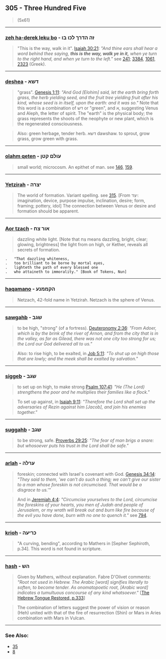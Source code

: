 ## 305 - Three Hundred Five
> (5x61)

---

### [zeh ha-derek leku bo](/keys/ZH.HDRK.LKV.BV) - זה הדרך לכו בו
> "This is the way, walk in it". [Isaiah 30:21](http://biblehub.com/isaiah/30-21.htm): *"And thine ears shall hear a word behind thee saying, **this is the way, walk ye in it,** when ye turn to the right hand, and when ye turn to the left."* see [241](241); [3384](3384), [1061](1061), [2323](2323) (Greek).

---

### [deshea](/keys/DShA) - דשא
> "grass". [Genesis 1:11](http://biblehub.com/genesis/1-11.htm): *"And God [Elohim] said, let the earth bring forth grass, the herb yielding seed, and the fruit tree yielding fruit after his kind, whose seed is in itself, upon the earth: and it was so."* Note that this word is a combination of דש or "green", and א, suggesting Venus and Aleph, the letter of spirit. The "earth" is the physical body; the grass represents the shoots of the neophyte or new plant, which is the regenerated consciousness.

> Also: green herbage, tender herb. דשא dawshaw. to sprout, grow grass, grow green with grass.

---

### [olahm qeten](/keys/OVLM.QTN) - עולם קטן
> small world; microcosm. An epithet of man. see [146](146), [159](159).

---

### [Yetzirah](/keys/ITzRH) - יצרה
> The world of formation. Variant spelling. see [315](315). [From יצד: imagination, device, purpose impulse, inclination, desire; form, framing; pottery, idol] The connection between Venus or desire and formation should be apparent.

---

### [Aor tzach](/keys/AVR.TzCh) - אור צח
> dazzling white light. [Note that צח means dazzling, bright, clear; glowing, brightness] the light from on high, or Kether, reveals all secrets of formation.

	.   "That dazzling whiteness,
	.   too brilliant to be borne by mortal eyes,
	.   lighteth the path of every blessed one
	.   who attaineth to immorality." [Book of Tokens, Nun]

---

### [haqamano](/keys/HQMMNO) - הקממנע
> Netzach, 42-fold name in Yetzirah. Netzach is the sphere of Venus.

---

### [sawgahb](/keys/ShGB) - שגב
> to be high, "strong" (of a fortress). [Deuteronomy 2:36](http://biblehub.com/deuteronomy/2-36.htm): *"From Adoer, which is by the brink of the river of Arnon, and from the city that is in the valley, as far as Gilead, there was not one city too strong for us; the Lord our God delivered all to us."*

> Also: to rise high, to be exalted, in [Job 5:11](http://biblehub.com/job/5-11.htm): *"To shut up on high those that are lowly; and the meek shall be exalted by salvation."*

---

### [siggeb](/keys/ShGB) - שגב
> to set up on high, to make strong [Psalm 107:41](http://biblehub.com/psalms/107-41.htm): *"He (The Lord) strengthens the poor and he multiplies their families like a flock."*

> To set up against, in [Isaiah 9:11](http://biblehub.com/isaiah/9-11.htm): *"Therefore the Lord shall set up the adversaries of Rezin against him [Jacob], and join his enemies together."*

---

### [suggahb](/keys/ShGB) - שגב
> to be strong, safe. [Proverbs 29:25](http://biblehub.com/proverbs/29-25.htm): *"The fear of man brigs a snare: but whosoever puts his trust in the Lord shall be safe."*

---

### [arlah](/keys/ORLH) - ערלה
> foreskin; connected with Israel's covenant with God. [Genesis 34:14](http://biblehub.com/genesis/34-14.htm): *"They said to them, 'we can't do such a thing; we can't give our sister to a man whose foreskin is not circumcised. That would be a disgrace to us.'"*

> And in [Jeremiah 4:4](http://biblehub.com/jeremiah/4-4.htm): *"Circumcise yourselves to the Lord, circumcise the foreskins of your hearts, you men of Judah and people of Jerusalem, or my wrath will break out and burn like fire because of the evil you have done, burn with no one to quench it."* see [794](794).

---

### [krioh](/keys/KRIOH) - כריעה
> "A curving, bending", according to Mathers in [Sepher Sephiroth, p.34]. This word is not found in scripture.

---

### [hash](/keys/HSh) - הש
> Given by Mathers, without explanation. Fabre D'Olivet comments: *"Root not used in Hebrew. The Arabic [word] signifies literally to soften, to become tender. As onomatopoetic root, [Arabic word] indicates a tumultuous concourse of any kind whatsoever."* [[The Hebrew Tongue Restored, p.333](https://archive.org/stream/hebraictongueres00fabriala#page/n354/mode/2up)]

> The combination of letters suggest the power of vision or reason (Heh) united with that of the fire of resurrection (Shin) or Mars in Aries combination with Mars in Vulcan.

---

### See Also:

- [35](35)
- [8](8)
